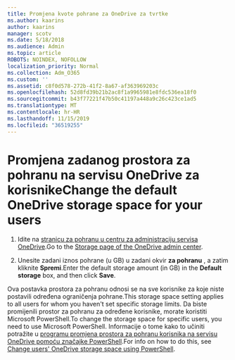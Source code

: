 ```yaml
---
title: Promjena kvote pohrane za OneDrive za tvrtke
ms.author: kaarins
author: kaarins
manager: scotv
ms.date: 5/18/2018
ms.audience: Admin
ms.topic: article
ROBOTS: NOINDEX, NOFOLLOW
localization_priority: Normal
ms.collection: Adm_O365
ms.custom: ''
ms.assetid: c8f0d578-272b-41f2-8a67-af363969203c
ms.openlocfilehash: 52d8fd39b21b2ac8f1a9965981e8fdc536ea18f0
ms.sourcegitcommit: b43f77221f47b50c41197a448a9c26c423ce1ad5
ms.translationtype: MT
ms.contentlocale: hr-HR
ms.lasthandoff: 11/15/2019
ms.locfileid: "36519255"
---
```

# <a name="change-the-default-onedrive-storage-space-for-your-users"></a><span data-ttu-id="b5e36-102">Promjena zadanog prostora za pohranu na servisu OneDrive za korisnike</span><span class="sxs-lookup"><span data-stu-id="b5e36-102">Change the default OneDrive storage space for your users</span></span>

1. <span data-ttu-id="b5e36-103">Idite na [stranicu za pohranu u centru za administraciju servisa OneDrive](https://admin.onedrive.com/?v=StorageSettings).</span><span class="sxs-lookup"><span data-stu-id="b5e36-103">Go to the [Storage page of the OneDrive admin center](https://admin.onedrive.com/?v=StorageSettings).</span></span>
    
2. <span data-ttu-id="b5e36-104">Unesite zadani iznos pohrane (u GB) u zadani okvir **za pohranu** , a zatim kliknite **Spremi**.</span><span class="sxs-lookup"><span data-stu-id="b5e36-104">Enter the default storage amount (in GB) in the **Default storage** box, and then click **Save**.</span></span>
    
<span data-ttu-id="b5e36-105">Ova postavka prostora za pohranu odnosi se na sve korisnike za koje niste postavili određena ograničenja pohrane.</span><span class="sxs-lookup"><span data-stu-id="b5e36-105">This storage space setting applies to all users for whom you haven't set specific storage limits.</span></span> <span data-ttu-id="b5e36-106">Da biste promijenili prostor za pohranu za određene korisnike, morate koristiti Microsoft PowerShell.</span><span class="sxs-lookup"><span data-stu-id="b5e36-106">To change the storage space for specific users, you need to use Microsoft PowerShell.</span></span> <span data-ttu-id="b5e36-107">Informacije o tome kako to učiniti potražite u [programu promjena prostora za pohranu korisnika na servisu OneDrive pomoću značajke PowerShell](https://go.microsoft.com/fwlink/?linkid=866402).</span><span class="sxs-lookup"><span data-stu-id="b5e36-107">For info on how to do this, see [Change users' OneDrive storage space using PowerShell](https://go.microsoft.com/fwlink/?linkid=866402).</span></span>
  

